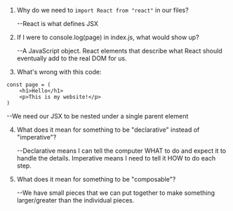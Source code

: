 1. Why do we need to `import React from "react"` in our files?
    
    --React is what defines JSX

2. If I were to console.log(page) in index.js, what would show up?
   
    --A JavaScript object. React elements that describe what React should
    eventually add to the real DOM for us.

3. What's wrong with this code:
```
const page = (
    <h1>Hello</h1>
    <p>This is my website!</p>
)
```
    
--We need our JSX to be nested under a single parent element

4. What does it mean for something to be "declarative" instead of "imperative"?
    
    --Declarative means I can tell the computer WHAT to do 
    and expect it to handle the details. Imperative means I need
    to tell it HOW to do each step.

5. What does it mean for something to be "composable"?
   
    --We have small pieces that we can put together to make something
    larger/greater than the individual pieces.